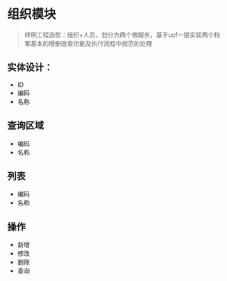 # 组织模块

> 样例工程选型：组织+人员，划分为两个微服务，基于ucf一层实现两个档案基本的增删改查功能及执行流程中规范的处理

## 实体设计：

- ID
- 编码
- 名称

## 查询区域

- 编码
- 名称

## 列表

- 编码
- 名称

## 操作

- 新增
- 修改
- 删除
- 查询